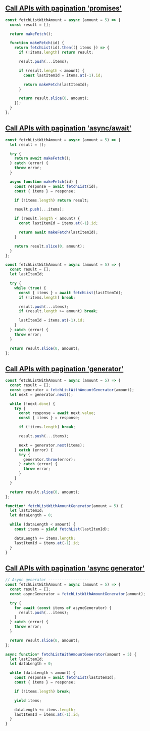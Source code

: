 ## [Call APIs with pagination 'promises'](https://bigfrontend.dev/problem/call-APIs-with-pagination)

<!-- notecardId: 1739474996318 -->

```js
const fetchListWithAmount = async (amount = 5) => {
  const result = [];

  return makeFetch();

  function makeFetch(id) {
    return fetchList(id).then(({ items }) => {
      if (!items.length) return result;

      result.push(...items);

      if (result.length < amount) {
        const lastItemId = items.at(-1).id;

        return makeFetch(lastItemId);
      }

      return result.slice(0, amount);
    });
  }
};
```

## [Call APIs with pagination 'async/await'](https://bigfrontend.dev/problem/call-APIs-with-pagination)

<!-- notecardId: 1739474996322 -->

```js
const fetchListWithAmount = async (amount = 5) => {
  let result = [];

  try {
    return await makeFetch();
  } catch (error) {
    throw error;
  }

  async function makeFetch(id) {
    const response = await fetchList(id);
    const { items } = response;

    if (!items.length) return result;

    result.push(...items);

    if (result.length < amount) {
      const lastItemId = items.at(-1).id;

      return await makeFetch(lastItemId);
    }

    return result.slice(0, amount);
  }
};

const fetchListWithAmount = async (amount = 5) => {
  const result = [];
  let lastItemId;

  try {
    while (true) {
      const { items } = await fetchList(lastItemId);
      if (!items.length) break;

      result.push(...items);
      if (result.length >= amount) break;

      lastItemId = items.at(-1).id;
    }
  } catch (error) {
    throw error;
  }

  return result.slice(0, amount);
};
```

## [Call APIs with pagination 'generator'](https://bigfrontend.dev/problem/call-APIs-with-pagination)

<!-- notecardId: 1739474996325 -->

```js
const fetchListWithAmount = async (amount = 5) => {
  const result = [];
  const generator = fetchListWithAmountGenerator(amount);
  let next = generator.next();

  while (!next.done) {
    try {
      const response = await next.value;
      const { items } = response;

      if (!items.length) break;

      result.push(...items);

      next = generator.next(items);
    } catch (error) {
      try {
        generator.throw(error);
      } catch (error) {
        throw error;
      }
    }
  }

  return result.slice(0, amount);
};

function* fetchListWithAmountGenerator(amount = 5) {
  let lastItemId;
  let dataLength = 0;

  while (dataLength < amount) {
    const items = yield fetchList(lastItemId);

    dataLength += items.length;
    lastItemId = items.at(-1).id;
  }
}
```

## [Call APIs with pagination 'async generator'](https://bigfrontend.dev/problem/call-APIs-with-pagination)

<!-- notecardId: 1739474996326 -->

```js
// Async generator ------------------
const fetchListWithAmount = async (amount = 5) => {
  const result = [];
  const asyncGenerator = fetchListWithAmountGenerator(amount);

  try {
    for await (const items of asyncGenerator) {
      result.push(...items);
    }
  } catch (error) {
    throw error;
  }

  return result.slice(0, amount);
};

async function* fetchListWithAmountGenerator(amount = 5) {
  let lastItemId;
  let dataLength = 0;

  while (dataLength < amount) {
    const response = await fetchList(lastItemId);
    const { items } = response;

    if (!items.length) break;

    yield items;

    dataLength += items.length;
    lastItemId = items.at(-1).id;
  }
}
```
